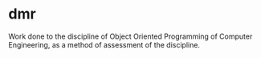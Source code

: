 dmr
===

Work done to the discipline of Object Oriented Programming of Computer Engineering, as a method of assessment of the discipline.
